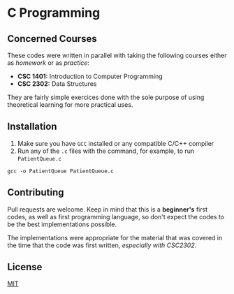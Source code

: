 # C Programming

## Concerned Courses
These codes were written in parallel with taking the following courses either as *homework* or as *practice*:
* **CSC 1401:** Introduction to Computer Programming
* **CSC 2302:** Data Structures

They are fairly simple exercices done with the sole purpose of using theoretical learning for more practical uses.

## Installation

1. Make sure you have `GCC` installed or any compatible C/C++ compiler
2. Run any of the `.c` files with the command, for example, to run `PatientQueue.c`
```
gcc -o PatientQueue PatientQueue.c
``` 

## Contributing

Pull requests are welcome. Keep in mind that this is a **beginner's** first codes, as well as first programming language, so don't expect the codes to be the best implementations possible. 

The implementations were appropriate for the material that was covered in the time that the code was first written, *especially with CSC2302*.

## License
[MIT](https://github.com/therhamza/C-Programming/blob/Structure-Based-Codes/LISENCE)
